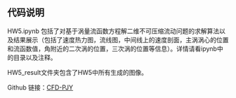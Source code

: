 ## 代码说明

HW5.ipynb 包括了对基于涡量流函数方程解二维不可压缩流动问题的求解算法以及结果展示（包括了速度热力图，流线图，中间线上的速度剖面，主涡涡心的位置和流函数值，角附近的二次涡的位置，三次涡的位置等信息）。详情请看ipynb中的目录以及注释。

HW5_result文件夹包含了HW5中所有生成的图像。

Github 链接：[CFD-PJY](https://github.com/jiayi-pan20/CFD-PJY)
